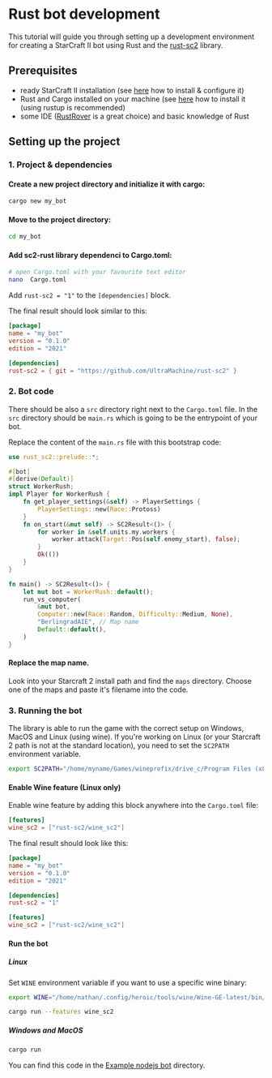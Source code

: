 # Rust bot development

This tutorial will guide you through setting up a development environment for creating a StarCraft II bot using Rust
and the [rust-sc2](https://github.com/UltraMachine/rust-sc2) library.

## Prerequisites

- ready StarCraft II installation (see [here](../../README.md#1-get--configure-starcraft-ii) how to install & configure it)
- Rust and Cargo installed on your machine (see [here](https://www.rust-lang.org/tools/install) how to install it (using rustup is recommended)
- some IDE ([RustRover](https://www.jetbrains.com/rust/) is a great choice) and basic knowledge of Rust

## Setting up the project
### 1. Project & dependencies
#### Create a new project directory and initialize it with cargo:
```bash
cargo new my_bot
```
#### Move to the project directory:
```bash
cd my_bot
```

#### Add sc2-rust library dependenci to Cargo.toml:
```bash
# open Cargo.toml with your favourite text editor
nano  Cargo.toml
```

Add `rust-sc2 = "1"` to the `[dependencies]` block.

The final result should look similar to this:

```toml
[package]
name = "my_bot"
version = "0.1.0"
edition = "2021"

[dependencies]
rust-sc2 = { git = "https://github.com/UltraMachine/rust-sc2" }
```

### 2. Bot code
There should be also a `src` directory right next to the `Cargo.toml` file. In the `src` directory should be `main.rs` which is going to be the entrypoint of your bot.

Replace the content of the `main.rs` file with this bootstrap code:
```rust
use rust_sc2::prelude::*;

#[bot]
#[derive(Default)]
struct WorkerRush;
impl Player for WorkerRush {
    fn get_player_settings(&self) -> PlayerSettings {
        PlayerSettings::new(Race::Protoss)
    }
    fn on_start(&mut self) -> SC2Result<()> {
        for worker in &self.units.my.workers {
            worker.attack(Target::Pos(self.enemy_start), false);
        }
        Ok(())
    }
}

fn main() -> SC2Result<()> {
    let mut bot = WorkerRush::default();
    run_vs_computer(
        &mut bot,
        Computer::new(Race::Random, Difficulty::Medium, None),
        "BerlingradAIE", // Map name
        Default::default(),
    )
}
```
#### Replace the map name.
Look into your Starcraft 2 install path and find the `maps` directory. Choose one of the maps and paste it's filename into the code.

### 3. Running the bot
The library is able to run the game with the correct setup on Windows, MacOS and Linux (using wine).
If you're working on Linux (or your Starcraft 2 path is not at the standard location), you need to set the `SC2PATH` environment variable.
```bash
export SC2PATH="/home/myname/Games/wineprefix/drive_c/Program Files (x86)/StarCraft II/"
```

#### Enable Wine feature (Linux only)
Enable wine feature by adding this block anywhere into the `Cargo.toml` file:
```toml
[features]
wine_sc2 = ["rust-sc2/wine_sc2"]
```

The final result should look like this:
```toml
[package]
name = "my_bot"
version = "0.1.0"
edition = "2021"

[dependencies]
rust-sc2 = "1"

[features]
wine_sc2 = ["rust-sc2/wine_sc2"]
```

#### Run the bot
##### Linux
Set `WINE` environment variable if you want to use a specific wine binary:
```bash
export WINE="/home/nathan/.config/heroic/tools/wine/Wine-GE-latest/bin/wine64"
```
```bash
cargo run --features wine_sc2
```
##### Windows and MacOS
```bash
cargo run
```

You can find this code in the [Example nodejs bot](../../examples/rust-bot) directory.
